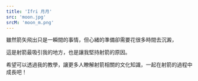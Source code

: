 ```yaml
---
title: 'Ifri 月月'
src: 'moon.jpg'
srcM: 'moon_m.png'
---
```


雖然箭矢飛出只是一瞬間的事情，但心緒的準備卻需要花很多時間去沉澱，

這是射箭最吸引我的地方，也是讓我堅持射箭的原因。

希望可以透過我的教學，讓更多人瞭解射箭相關的文化知識，一起在射箭的過程中成長吧！
